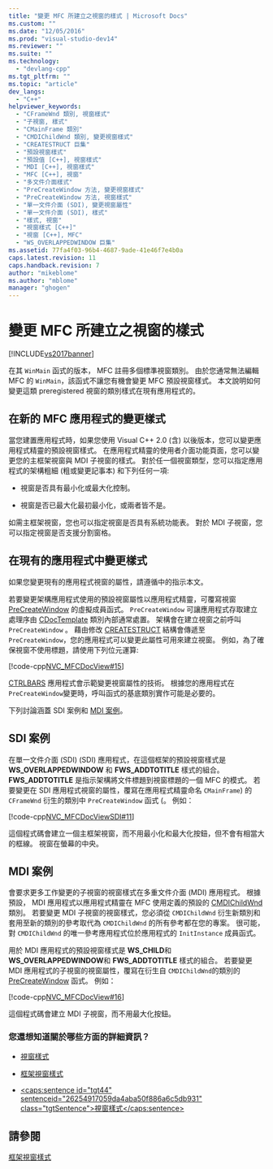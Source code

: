 ```yaml
---
title: "變更 MFC 所建立之視窗的樣式 | Microsoft Docs"
ms.custom: ""
ms.date: "12/05/2016"
ms.prod: "visual-studio-dev14"
ms.reviewer: ""
ms.suite: ""
ms.technology: 
  - "devlang-cpp"
ms.tgt_pltfrm: ""
ms.topic: "article"
dev_langs: 
  - "C++"
helpviewer_keywords: 
  - "CFrameWnd 類別, 視窗樣式"
  - "子視窗, 樣式"
  - "CMainFrame 類別"
  - "CMDIChildWnd 類別, 變更視窗樣式"
  - "CREATESTRUCT 巨集"
  - "預設視窗樣式"
  - "預設值 [C++], 視窗樣式"
  - "MDI [C++], 視窗樣式"
  - "MFC [C++], 視窗"
  - "多文件介面樣式"
  - "PreCreateWindow 方法, 變更視窗樣式"
  - "PreCreateWindow 方法, 視窗樣式"
  - "單一文件介面 (SDI), 變更視窗屬性"
  - "單一文件介面 (SDI), 樣式"
  - "樣式, 視窗"
  - "視窗樣式 [C++]"
  - "視窗 [C++], MFC"
  - "WS_OVERLAPPEDWINDOW 巨集"
ms.assetid: 77fa4f03-96b4-4687-9ade-41e46f7e4b0a
caps.latest.revision: 11
caps.handback.revision: 7
author: "mikeblome"
ms.author: "mblome"
manager: "ghogen"
---
```

# 變更 MFC 所建立之視窗的樣式
[!INCLUDE[vs2017banner](../assembler/inline/includes/vs2017banner.md)]

在其 `WinMain` 函式的版本， MFC 註冊多個標準視窗類別。  由於您通常無法編輯 MFC 的 `WinMain`，該函式不讓您有機會變更 MFC 預設視窗樣式。  本文說明如何變更這類 preregistered 視窗的類別樣式在現有應用程式的。  
  
##  <a name="_core_changing_styles_in_a_new_mfc_application"></a> 在新的 MFC 應用程式的變更樣式  
 當您建置應用程式時，如果您使用 Visual C\+\+ 2.0 \(含\) 以後版本，您可以變更應用程式精靈的預設視窗樣式。  在應用程式精靈的使用者介面功能頁面，您可以變更您的主框架視窗與 MDI 子視窗的樣式。  對於任一個視窗類型，您可以指定應用程式的架構粗細 \(粗或變更記事本\) 和下列任何一項:  
  
-   視窗是否具有最小化或最大化控制。  
  
-   視窗是否已最大化最初最小化，或兩者皆不是。  
  
 如需主框架視窗，您也可以指定視窗是否具有系統功能表。  對於 MDI 子視窗，您可以指定視窗是否支援分割窗格。  
  
##  <a name="_core_changing_styles_in_an_existing_application"></a> 在現有的應用程式中變更樣式  
 如果您變更現有的應用程式視窗的屬性，請遵循中的指示本文。  
  
 若要變更架構應用程式使用的預設視窗屬性以應用程式精靈，可覆寫視窗 [PreCreateWindow](../Topic/CWnd::PreCreateWindow.md) 的虛擬成員函式。  `PreCreateWindow` 可讓應用程式存取建立處理序由 [CDocTemplate](../mfc/reference/cdoctemplate-class.md) 類別內部通常處置。  架構會在建立視窗之前呼叫 `PreCreateWindow` 。  藉由修改 [CREATESTRUCT](../mfc/reference/createstruct-structure.md) 結構會傳遞至 `PreCreateWindow`，您的應用程式可以變更此屬性可用來建立視窗。  例如，為了確保視窗不使用標題，請使用下列位元運算:  
  
 [!code-cpp[NVC_MFCDocView#15](../mfc/codesnippet/CPP/changing-the-styles-of-a-window-created-by-mfc_1.cpp)]  
  
 [CTRLBARS](../top/visual-cpp-samples.md) 應用程式會示範變更視窗屬性的技術。  根據您的應用程式在 `PreCreateWindow`變更時，呼叫函式的基底類別實作可能是必要的。  
  
 下列討論涵蓋 SDI 案例和 [MDI 案例](#_core_the_mdi_case)。  
  
##  <a name="_core_the_sdi_case"></a> SDI 案例  
 在單一文件介面 \(SDI\) \(SDI\) 應用程式，在這個框架的預設視窗樣式是 **WS\_OVERLAPPEDWINDOW** 和 **FWS\_ADDTOTITLE** 樣式的組合。  **FWS\_ADDTOTITLE** 是指示架構將文件標題到視窗標題的一個 MFC 的模式。  若要變更在 SDI 應用程式視窗的屬性，覆寫在應用程式精靈命名 `CMainFrame`\) 的 `CFrameWnd` 衍生的類別中 `PreCreateWindow` 函式 \(。  例如：  
  
 [!code-cpp[NVC_MFCDocViewSDI#11](../mfc/codesnippet/CPP/changing-the-styles-of-a-window-created-by-mfc_2.cpp)]  
  
 這個程式碼會建立一個主框架視窗，而不用最小化和最大化按鈕，但不會有相當大的框線。  視窗在螢幕的中央。  
  
##  <a name="_core_the_mdi_case"></a> MDI 案例  
 會要求更多工作變更的子視窗的視窗樣式在多重文件介面 \(MDI\) 應用程式。  根據預設， MDI 應用程式以應用程式精靈在 MFC 使用定義的預設的 [CMDIChildWnd](../mfc/reference/cmdichildwnd-class.md) 類別。  若要變更 MDI 子視窗的視窗樣式，您必須從 `CMDIChildWnd` 衍生新類別和套用至新的類別的參考取代為 `CMDIChildWnd` 的所有參考都在您的專案。  很可能，對 `CMDIChildWnd` 的唯一參考應用程式位於應用程式的 `InitInstance` 成員函式。  
  
 用於 MDI 應用程式的預設視窗樣式是 **WS\_CHILD**和 **WS\_OVERLAPPEDWINDOW**和 **FWS\_ADDTOTITLE** 樣式的組合。  若要變更 MDI 應用程式的子視窗的視窗屬性，覆寫在衍生自 `CMDIChildWnd`的類別的 [PreCreateWindow](../Topic/CWnd::PreCreateWindow.md) 函式。  例如：  
  
 [!code-cpp[NVC_MFCDocView#16](../mfc/codesnippet/CPP/changing-the-styles-of-a-window-created-by-mfc_3.cpp)]  
  
 這個程式碼會建立 MDI 子視窗，而不用最大化按鈕。  
  
### 您還想知道關於哪些方面的詳細資訊？  
  
-   [視窗樣式](../mfc/reference/window-styles.md)  
  
-   [框架視窗樣式](../mfc/frame-window-styles-cpp.md)  
  
-   [\<caps:sentence id\="tgt44" sentenceid\="26254917059da4aba50f886a6c5db931" class\="tgtSentence"\>視窗樣式\<\/caps:sentence\>](http://msdn.microsoft.com/library/windows/desktop/ms632600)  
  
## 請參閱  
 [框架視窗樣式](../mfc/frame-window-styles-cpp.md)